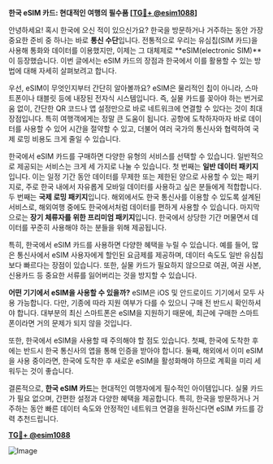 **한국 eSIM 카드: 현대적인 여행의 필수품 [[TG💪+ @esim1088](https://t.me/s/esim1088)]**

안녕하세요! 혹시 한국에 오신 적이 있으신가요? 한국을 방문하거나 거주하는 동안 가장 중요한 준비 중 하나는 바로 **통신 수단**입니다. 전통적으로 우리는 유심칩(SIM 카드)을 사용해 통화와 데이터를 이용했지만, 이제는 그 대체제로 **eSIM(electronic SIM)**이 등장했습니다. 이번 글에서는 eSIM 카드의 장점과 한국에서 이를 활용할 수 있는 방법에 대해 자세히 살펴보려고 합니다.

우선, eSIM이 무엇인지부터 간단히 알아볼까요? eSIM은 물리적인 칩이 아니라, 스마트폰이나 태블릿 등에 내장된 전자식 시스템입니다. 즉, 실물 카드를 꽂아야 하는 번거로움 없이, 간단한 QR 코드나 앱 설정만으로 바로 네트워크에 연결할 수 있다는 것이 최대 장점입니다. 특히 여행객에게는 정말 큰 도움이 됩니다. 공항에 도착하자마자 바로 데이터를 사용할 수 있어 시간을 절약할 수 있고, 더불어 여러 국가의 통신사와 협력하여 국제 로밍 비용도 크게 줄일 수 있습니다.

한국에서 eSIM 카드를 구매하면 다양한 유형의 서비스를 선택할 수 있습니다. 일반적으로 제공되는 서비스는 크게 세 가지로 나눌 수 있습니다. 첫 번째는 **일반 데이터 패키지**입니다. 이는 일정 기간 동안 데이터를 무제한 또는 제한된 양으로 사용할 수 있는 패키지로, 주로 한국 내에서 자유롭게 모바일 데이터를 사용하고 싶은 분들에게 적합합니다. 두 번째는 **국제 로밍 패키지**입니다. 해외에서도 한국 통신사를 이용할 수 있도록 설계된 서비스로, 해외여행 중에도 한국에서처럼 데이터를 편하게 사용할 수 있습니다. 마지막으로는 **장기 체류자를 위한 프리미엄 패키지**입니다. 한국에서 상당한 기간 머물면서 데이터를 꾸준히 사용해야 하는 분들을 위해 제공됩니다.

특히, 한국에서 eSIM 카드를 사용하면 다양한 혜택을 누릴 수 있습니다. 예를 들어, 많은 통신사에서 eSIM 사용자에게 할인된 요금제를 제공하며, 데이터 속도도 일반 유심칩보다 빠르다는 장점이 있습니다. 또한, 실물 카드가 필요하지 않으므로 여권, 여권 사본, 신용카드 등 중요한 서류를 잃어버리는 것을 방지할 수 있습니다.

**어떤 기기에서 eSIM을 사용할 수 있을까?** eSIM은 iOS 및 안드로이드 기기에서 모두 사용 가능합니다. 다만, 기종에 따라 지원 여부가 다를 수 있으니 구매 전 반드시 확인하셔야 합니다. 대부분의 최신 스마트폰은 eSIM을 지원하기 때문에, 최근에 구매한 스마트폰이라면 거의 문제가 되지 않을 것입니다.

또한, 한국에서 eSIM을 사용할 때 주의해야 할 점도 있습니다. 첫째, 한국에 도착한 후에는 반드시 한국 통신사의 앱을 통해 인증을 받아야 합니다. 둘째, 해외에서 이미 eSIM을 사용 중이라면, 한국에 도착한 후 새로운 eSIM을 활성화해야 하므로 계획을 미리 세워두는 것이 좋습니다.

결론적으로, **한국 eSIM 카드**는 현대적인 여행자에게 필수적인 아이템입니다. 실물 카드가 필요 없으며, 간편한 설정과 다양한 혜택을 제공합니다. 특히, 한국을 방문하거나 거주하는 동안 빠른 데이터 속도와 안정적인 네트워크 연결을 원하신다면 eSIM 카드를 강력 추천드립니다.

**[TG💪+ @esim1088](https://t.me/s/esim1088)**

![Image](https://i.postimg.cc/Y0z9fWf4/image.png)